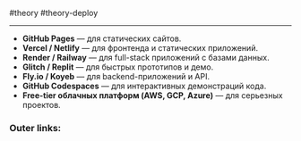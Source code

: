 #theory #theory-deploy
 
---
- **GitHub Pages** — для статических сайтов.
- **Vercel / Netlify** — для фронтенда и статических приложений.
- **Render / Railway** — для full-stack приложений с базами данных.
- **Glitch / Replit** — для быстрых прототипов и демо.
- **Fly.io / Koyeb** — для backend-приложений и API.
- **GitHub Codespaces** — для интерактивных демонстраций кода.
- **Free-tier облачных платформ (AWS, GCP, Azure)** — для серьезных проектов.

### Outer links:

